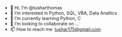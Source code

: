 - 👋 Hi, I’m @tusharthomas
- 👀 I’m interested in Python, SQL, VBA, Data Analtics
- 🌱 I’m currently learning Python, C
- 💞️ I’m looking to collaborate on ...
- 📫 How to reach me: tushar175@gmail.com
